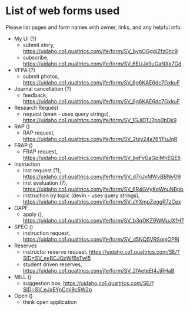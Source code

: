 # List of web forms used

Please list pages and form names with owner, links, and any helpful info.

- My UI (?)
    - submit story, https://uidaho.co1.qualtrics.com/jfe/form/SV_bygOGggIZfz0hc9 
    - subscribe, https://uidaho.co1.qualtrics.com/jfe/form/SV_6EUJk9uGaNXk7Gd 
- VFPA (?)
    - submit photos, https://uidaho.co1.qualtrics.com/jfe/form/SV_6g6KAE6dc7GxkuF 
- Journal cancellation (?)
    - feedback, https://uidaho.co1.qualtrics.com/jfe/form/SV_6g6KAE6dc7GxkuF 
- Research Request 
    - request (evan - uses query strings), https://uidaho.co1.qualtrics.com/jfe/form/SV_1GJiDTJ7po0bDk9
- RAP ()
    - RAP request, https://uidaho.co1.qualtrics.com/jfe/form/SV_2tzy24a76YFuJqR
- FRAP ()
    - FRAP request, https://uidaho.co1.qualtrics.com/jfe/form/SV_beFvGaGpiMhEQE5
- Instruction 
    - inst request (?), https://uidaho.co1.qualtrics.com/jfe/form/SV_d7rjJxMWvBBNyO9
    - inst evaluation (?), https://uidaho.co1.qualtrics.com/jfe/form/SV_6R4GVyKqWnuNBpb
    - instruction by topic (devin - uses query strings), https://uidaho.co1.qualtrics.com/jfe/form/SV_cYXmpZeggR7zCex
- OAPF 
    - apply (), https://uidaho.co1.qualtrics.com/jfe/form/SV_b3qOKZ9WMuJXfH7
- SPEC ()
    - instruction request, https://uidaho.co1.qualtrics.com/jfe/form/SV_d5NQ5VRSqnjOPRj 
- Reserves
    - instructor reserve request, https://uidaho.co1.qualtrics.com/SE/?SID=SV_eeBCJQcWfBsTwI5
    - student driven reserves, https://uidaho.co1.qualtrics.com/jfe/form/SV_2fAeteEt4JjRHaB
- MILL ()
    - suggestion box, https://uidaho.co1.qualtrics.com/SE/?SID=SV_eJxEYnCmi9c5W2p
- Open ()
    - think open application
